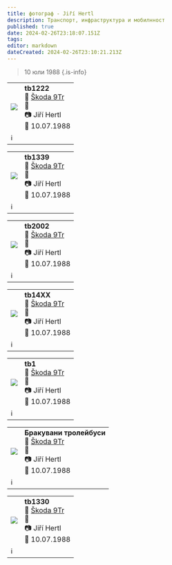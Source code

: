 ```yaml
---
title: фотограф - Jiří Hertl
description: Транспорт, инфраструктура и мобилнност
published: true
date: 2024-02-26T23:18:07.151Z
tags: 
editor: markdown
dateCreated: 2024-02-26T23:10:21.213Z
---
```


> 10 юли 1988
{.is-info}


<!--следващ пост--> 
<div class="table-responsive"><table style="width:100%"><tr>
<td><img src="http://46.10.181.183:1518/trinmo/gallery/jiri-hertl-spvd/bg_sofia_01.jpg"></td>
<td><b>tb1222</b><br>🚎 <a href="/bg/public-transport/fleet-list/1964-Skoda-9Tr">Škoda 9Tr</a> <br>📌  <br> 📷 Jiří Hertl <br> 📅 10.07.1988</td></tr>
  <td colspan=2 >ℹ️ </td></table></div>
  
<!--следващ пост--> 
<div class="table-responsive"><table style="width:100%"><tr>
<td><img src="http://46.10.181.183:1518/trinmo/gallery/jiri-hertl-spvd/bg_sofia_02.jpg"></td>
<td><b>tb1339</b><br>🚎 <a href="/bg/public-transport/fleet-list/1964-Skoda-9Tr">Škoda 9Tr</a> <br>📌  <br> 📷 Jiří Hertl <br> 📅 10.07.1988</td></tr>
  <td colspan=2 >ℹ️ </td></table></div>
  
<!--следващ пост--> 
<div class="table-responsive"><table style="width:100%"><tr>
<td><img src="http://46.10.181.183:1518/trinmo/gallery/jiri-hertl-spvd/bg_sofia_03.jpg"></td>
<td><b>tb2002</b><br>🚎 <a href="/bg/public-transport/fleet-list/1964-Skoda-9Tr">Škoda 9Tr</a> <br>📌  <br> 📷 Jiří Hertl <br> 📅 10.07.1988</td></tr>
  <td colspan=2 >ℹ️ </td></table></div>
  
<!--следващ пост--> 
<div class="table-responsive"><table style="width:100%"><tr>
<td><img src="http://46.10.181.183:1518/trinmo/gallery/jiri-hertl-spvd/bg_sofia_04.jpg"></td>
<td><b>tb14XX</b><br>🚎 <a href="/bg/public-transport/fleet-list/1964-Skoda-9Tr">Škoda 9Tr</a> <br>📌  <br> 📷 Jiří Hertl <br> 📅 10.07.1988</td></tr>
  <td colspan=2 >ℹ️ </td></table></div>
  
<!--следващ пост--> 
<div class="table-responsive"><table style="width:100%"><tr>
<td><img src="http://46.10.181.183:1518/trinmo/gallery/jiri-hertl-spvd/bg_sofia_05.jpg"></td>
<td><b>tb1</b><br>🚎 <a href="/bg/public-transport/fleet-list/1964-Skoda-9Tr">Škoda 9Tr</a> <br>📌  <br> 📷 Jiří Hertl <br> 📅 10.07.1988</td></tr>
  <td colspan=2 >ℹ️ </td></table></div>
  
<!--следващ пост--> 
<div class="table-responsive"><table style="width:100%"><tr>
<td><img src="http://46.10.181.183:1518/trinmo/gallery/jiri-hertl-spvd/bg_sofia_06.jpg"></td>
<td><b>Бракувани тролейбуси</b><br>🚎 <a href="/bg/public-transport/fleet-list/1964-Skoda-9Tr">Škoda 9Tr</a> <br>📌  <br> 📷 Jiří Hertl <br> 📅 10.07.1988</td></tr>
  <td colspan=2 >ℹ️ </td></table></div>
  
<!--следващ пост--> 
<div class="table-responsive"><table style="width:100%"><tr>
<td><img src="http://46.10.181.183:1518/trinmo/gallery/jiri-hertl-spvd/bg_sofia_07.jpg"></td>
<td><b>tb1330 </b><br>🚎 <a href="/bg/public-transport/fleet-list/1964-Skoda-9Tr">Škoda 9Tr</a> <br>📌  <br> 📷 Jiří Hertl <br> 📅 10.07.1988</td></tr>
  <td colspan=2 >ℹ️ </td></table></div>
